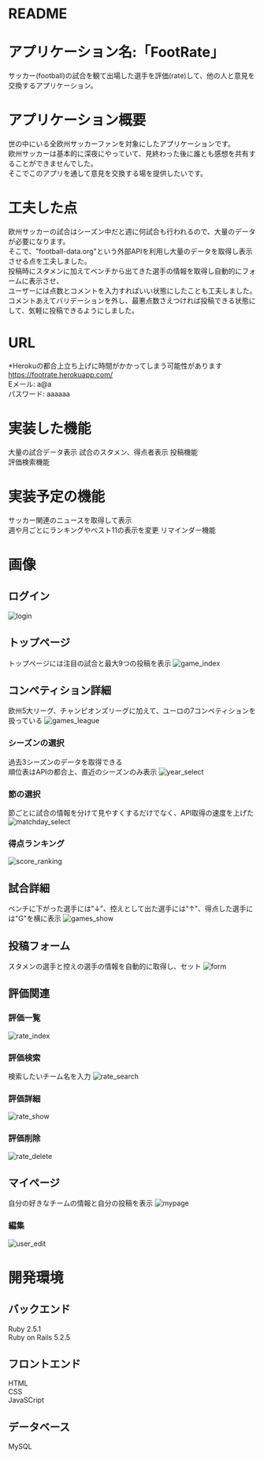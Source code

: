 # README

# アプリケーション名:「FootRate」
 サッカー(football)の試合を観て出場した選手を評価(rate)して、他の人と意見を交換するアプリケーション。  
 
# アプリケーション概要
 世の中にいる全欧州サッカーファンを対象にしたアプリケーションです。  
 欧州サッカーは基本的に深夜にやっていて、見終わった後に誰とも感想を共有することができませんでした。  
 そこでこのアプリを通して意見を交換する場を提供したいです。  
 
# 工夫した点
 欧州サッカーの試合はシーズン中だと週に何試合も行われるので、大量のデータが必要になります。  
 そこで、"football-data.org"という外部APIを利用し大量のデータを取得し表示させる点を工夫しました。  
 投稿時にスタメンに加えてベンチから出てきた選手の情報を取得し自動的にフォームに表示させ、  
 ユーザーには点数とコメントを入力すればいい状態にしたことも工夫しました。  
 コメントあえてバリデーションを外し、最悪点数さえつければ投稿できる状態にして、気軽に投稿できるようにしました。
 
# URL
 *Herokuの都合上立ち上げに時間がかかってしまう可能性があります  
 https://footrate.herokuapp.com/  
 Eメール: a@a    
 パスワード: aaaaaa   

# 実装した機能
 大量の試合データ表示
 試合のスタメン、得点者表示
 投稿機能  
 評価検索機能  
 
# 実装予定の機能
 サッカー関連のニュースを取得して表示  
 週や月ごとにランキングやベスト11の表示を変更
 リマインダー機能

 # 画像
 ## ログイン
![login](https://user-images.githubusercontent.com/78723740/124237979-179f0c80-db53-11eb-8d1b-149fa0f8e4b0.gif)

 ## トップページ
 トップページには注目の試合と最大9つの投稿を表示
![game_index](https://user-images.githubusercontent.com/78723740/124237927-07872d00-db53-11eb-90f4-1722ded08051.gif)

## コンペティション詳細
 欧州5大リーグ、チャンピオンズリーグに加えて、ユーロの7コンペティションを扱っている
![games_league](https://user-images.githubusercontent.com/78723740/124237953-0f46d180-db53-11eb-8b0b-0bbb42a97de9.gif)
### シーズンの選択
過去3シーズンのデータを取得できる  
順位表はAPIの都合上、直近のシーズンのみ表示
![year_select](https://user-images.githubusercontent.com/78723740/124238070-2b4a7300-db53-11eb-8346-ee6ee2a09d36.gif)
### 節の選択
節ごとに試合の情報を分けて見やすくするだけでなく、API取得の速度を上げた
![matchday_select](https://user-images.githubusercontent.com/78723740/124238023-21c10b00-db53-11eb-85f8-e557697ba842.gif)
### 得点ランキング
![score_ranking](https://user-images.githubusercontent.com/78723740/124238088-2c7ba000-db53-11eb-8241-ad33e7796ad1.gif)

## 試合詳細
ベンチに下がった選手には"↓"、控えとして出た選手には"↑"、得点した選手には"G"を横に表示
![games_show](https://user-images.githubusercontent.com/78723740/124237962-11a92b80-db53-11eb-8373-9e2a7b86aced.gif)

## 投稿フォーム
スタメンの選手と控えの選手の情報を自動的に取得し、セット
![form](https://user-images.githubusercontent.com/78723740/124237921-0524d300-db53-11eb-8b82-c564efb8ad41.gif)

## 評価関連
### 評価一覧
![rate_index](https://user-images.githubusercontent.com/78723740/124238056-2980af80-db53-11eb-8e99-52271ca6444e.gif)
### 評価検索
検索したいチーム名を入力
![rate_search](https://user-images.githubusercontent.com/78723740/124238065-2ab1dc80-db53-11eb-8deb-e5ddc39d7f07.gif)
### 評価詳細
![rate_show](https://user-images.githubusercontent.com/78723740/124238072-2b4a7300-db53-11eb-9c66-41a9916987dc.gif)
### 評価削除
![rate_delete](https://user-images.githubusercontent.com/78723740/124238037-24bbfb80-db53-11eb-909a-74643586d04c.gif)

## マイページ
自分の好きなチームの情報と自分の投稿を表示
![mypage](https://user-images.githubusercontent.com/78723740/124238030-238ace80-db53-11eb-8769-a17b66e7a585.gif)
### 編集
![user_edit](https://user-images.githubusercontent.com/78723740/124238067-2ab1dc80-db53-11eb-89cb-26cc0a2c35f6.gif)

# 開発環境
## バックエンド
 Ruby 2.5.1  
 Ruby on Rails 5.2.5
## フロントエンド
 HTML  
 CSS  
 JavaSCript
## データベース
 MySQL
